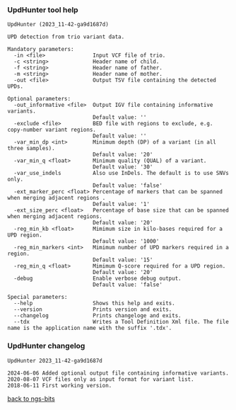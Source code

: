 ### UpdHunter tool help
	UpdHunter (2023_11-42-ga9d1687d)
	
	UPD detection from trio variant data.
	
	Mandatory parameters:
	  -in <file>               Input VCF file of trio.
	  -c <string>              Header name of child.
	  -f <string>              Header name of father.
	  -m <string>              Header name of mother.
	  -out <file>              Output TSV file containing the detected UPDs.
	
	Optional parameters:
	  -out_informative <file>  Output IGV file containing informative variants.
	                           Default value: ''
	  -exclude <file>          BED file with regions to exclude, e.g. copy-number variant regions.
	                           Default value: ''
	  -var_min_dp <int>        Minimum depth (DP) of a variant (in all three samples).
	                           Default value: '20'
	  -var_min_q <float>       Minimum quality (QUAL) of a variant.
	                           Default value: '30'
	  -var_use_indels          Also use InDels. The default is to use SNVs only.
	                           Default value: 'false'
	  -ext_marker_perc <float> Percentage of markers that can be spanned when merging adjacent regions .
	                           Default value: '1'
	  -ext_size_perc <float>   Percentage of base size that can be spanned when merging adjacent regions.
	                           Default value: '20'
	  -reg_min_kb <float>      Mimimum size in kilo-bases required for a UPD region.
	                           Default value: '1000'
	  -reg_min_markers <int>   Mimimum number of UPD markers required in a region.
	                           Default value: '15'
	  -reg_min_q <float>       Mimimum Q-score required for a UPD region.
	                           Default value: '20'
	  -debug                   Enable verbose debug output.
	                           Default value: 'false'
	
	Special parameters:
	  --help                   Shows this help and exits.
	  --version                Prints version and exits.
	  --changelog              Prints changeloge and exits.
	  --tdx                    Writes a Tool Definition Xml file. The file name is the application name with the suffix '.tdx'.
	
### UpdHunter changelog
	UpdHunter 2023_11-42-ga9d1687d
	
	2024-06-06 Added optional output file containing informative variants.
	2020-08-07 VCF files only as input format for variant list.
	2018-06-11 First working version.
[back to ngs-bits](https://github.com/imgag/ngs-bits)